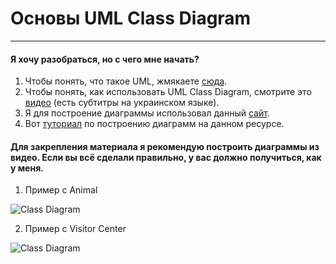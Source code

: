 # Основы UML Class Diagram
---
#### Я хочу разобраться, но с чего мне начать?
1) Чтобы понять, что такое UML, жмякаете [сюда](https://ru.wikipedia.org/wiki/UML).
2) Чтобы понять, как использовать UML Class Diagram, смотрите это [видео](https://www.youtube.com/watch?v=UI6lqHOVHic) (есть субтитры на украинском языке).
3) Я для построение диаграммы использовал данный [сайт](http://www.plantuml.com/plantuml/uml/SyfFKj2rKt3CoKnELR1Io4ZDoSa70000).
4) Вот [туториал](http://plantuml.com/ru/class-diagram) по построению диаграмм на данном ресурсе.
#### Для закрепления материала я рекомендую построить диаграммы из видео. Если вы всё сделали правильно, у вас должно получиться, как у меня.
1) Пример с Animal

![Class Diagram](http://www.plantuml.com/plantuml/png/JL3DQlD03BphANJyFegXPzD3Ga-5q1xIFe3Y25l4rWP9mT2VTw_eniQddHdcPz7EWonkqmX-4RsIqOJTIExx29FJBVYbAtgKJyP7e9E7KHVLWNkLYKRy0coK9cxHCw9zKZctA1g9gES5pYpz47Vsu1ol6VhtFp5JvFi3K7lVYqKHvuM_HR3zpSo3-8NjmDh7K9lMr74iyw6OEC3zOq_VJREMRSNQk5KswQMEwSEwGHJgV7fM2LjaYjNwRCnNM8QmfBLAEzPpdlON)

2) Пример с Visitor Center

![Class Diagram](http://www.plantuml.com/plantuml/png/SoWkIImgAStDuIhEpimhI2nAp5L8paaiBdOiAIdAJ2ejIVLCpiyBpgnALJ3W0aieX6KMPvRa5pcdvfMa5a75VFAJaYgXRAV4aeoY_FnSBYuKbGfQkheGTGfM2eQOSd1z86azFIqkXzIy5A330000)
